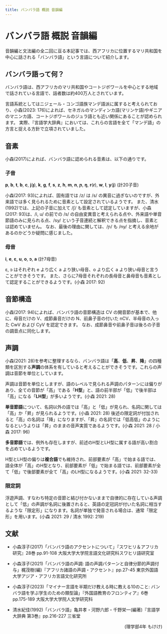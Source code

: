 ```yaml
---
title: バンバラ語 概説 音韻編
---
```


# バンバラ語 概説 音韻編

音韻編と文法編の全二回に亘る本記事では、西アフリカに位置するマリ共和国を中心に話される「バンバラ語」という言語について紹介します。

## バンバラ語って何？

バンバラ語は、西アフリカのマリ共和国やコートジボワールを中心とする地域で話されている言語で、話者数は約400万人とされています。

言語系統としてはニジェール・コンゴ語族マンデ語派に属すると考えられており、小森(2023: 176)によれば、セネガルのマンディンカ語(マリンケ語)やギニアのマニンカ語、コートジボワールのジュラ語とも近い関係にあることが認められます。
実際、『言語学大辞典』においては、これらの言語を全て「マンデ語」の方言と捉える方針で立項されていました。

## 音素

小森(2017)によれば、バンバラ語に認められる音素は、以下の通りです。

### 子音

**p**, **b**, **t**, **b**, **c**, **j**(**ɟ**), **k**, **ɡ**, **f**, **s**, **z**, **h**, **m**, **n**, **ɲ**, **ŋ**, **r**(**ɾ**), **w**, **l**, **y**(**j**) (計20子音)

小森(2017: 93)によれば、固有語では /z/ は /s/ の異音に過ぎないのですが、外来語では多く見られるために音素として設定されているようです。
また、清水(1992)では、上記の子音に加えて /ʃ/ も音素として認定していますが、小森(2017: 93)は、/i, u/ の前での /s/ の自由変異音と考えられる点や、外来語や単音節語のみに見られる点、/sy/ という子音連続と解釈できる点を指摘し、音素とは認めていません。
なお、最後の理由に関しては、/ɲ/ も /ny/ と考える余地があるのかどうか疑問に感じました。

### 母音

**i**, **e**, **ɛ**, **u**, **o**, **ɔ**, **a** (計7母音)

ɛ, ɔ はそれぞれ e より広く a より狭い母音、o より広く a より狭い母音と言うことができそうです。
また、さらに7母音それぞれの長母音と鼻母音も音素として認定することができるようです。(小森 2017: 92)

## 音節構造

小森(2017: 94)によれば、バンバラ語の音節構造は CV の開音節が基本で、他に、母音だけの V、成節鼻音だけの N、前鼻子音の付いた nCV、半母音の入った CwV および CyV を認定できます。
なお、成節鼻音や前鼻子音は後ろの子音の調音点に同化します。

## 声調

小森(2021: 28)を参考に整理するなら、バンバラ語は「**高**、**低**、**昇**、**降**」の四種類を区別する**声調**の体系を有していると考えることができそうです。これらの声調は音節を単位としています。

声調は音節を単位としますが、語のレベルで見られる声調のパターンには偏りがあり、全ての音節が「高」である「**H型**」と、語の前半部が「低」で後半部は「高」になる「**LH型**」が多いようです。(小森 2021: 28)

**単音節語**について、名詞以外の語では「高」と「低」が見られ、名詞に関しては「高」か「昇」が見られるようです。(小森 2021: 28)
後述の限定詞が付加されると「高」の名詞は「降」になりますが、「昇」の名詞では「低高低」のようになるというよりは「昇」のままの音声実質であるようです。(小森 2021: 28 / 小森 2017: 96)

**多音節語**では、例外も存在しますが、前述のH型とLH型に属する語が高い割合を占めているようです。

H型とLH型の偏りは**複合語**でも維持され、前部要素が「高」で始まる語では、語全体が「高」のH型となり、前部要素が「低」で始まる語では、前部要素が全て「低」で後部要素が全て「高」のLH型になるようです。(小森 2021: 32-33)

### 限定詞

浮遊声調、すなわち特定の音節と結び付かないままで自律的に存在している声調として「低」の声調が名詞に後置されると、英語の定冠詞が付いた名詞に相当するような「限定形」になります。名詞が単独で発音される場合は、通常「限定形」を用います。(小森 2021: 29 / 清水 1992: 219)

## 文献

- 小森淳子(2017)「バンバラ語のアクセントについて」『スワヒリ＆アフリカ研究』28巻 pp.91-108 大阪大学大学院言語文化研究科スワヒリ語研究室

- 小森淳子(2021)「バンバラ語の声調: 語の声調パターンと自律分節的声調付与」梶茂樹(編)『アフリカ諸語の声調・アクセント』pp.27-45 東京外国語大学アジア・アフリカ言語文化研究所

- 小森淳子(2023)「マイナー言語を半期だけ教える時に教える10のこと: バンバラ語を学ぶ学生のための類型論」『外国語教育のフロンティア』6巻 pp.175-189 大阪大学大学院人文学研究科

- 清水紀佳(1992)「バンバラ語」亀井孝・河野六郎・千野栄一(編著)『言語学大辞典 第3巻』pp.216-227 三省堂

<p style="text-align: right;">
(理学部4年 もけけ)
</p>
